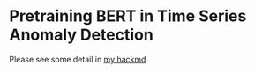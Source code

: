 # Pretraining BERT in Time Series Anomaly Detection

Please see some detail in [my hackmd](https://hackmd.io/mkemvRKrQhCvbhZLcc6r-g?both)
